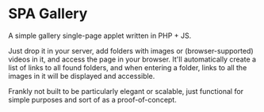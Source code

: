 # SPA Gallery
A simple gallery single-page applet written in PHP + JS.

Just drop it in your server, add folders with images or (browser-supported) videos in it, and access the page in your browser.
It'll automatically create a list of links to all found folders, and when entering a folder, links to all the images in it will be displayed and accessible.

Frankly not built to be particularly elegant or scalable, just functional for simple purposes and sort of as a proof-of-concept.
